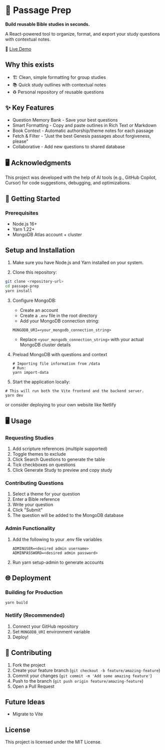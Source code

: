 # 📖 Passage Prep
**Build reusable Bible studies in seconds.**

A React-powered tool to organize, format, and export your study questions with contextual notes.

🚀 [Live Demo](musical-pithivier-1e4b9d.netlify.app)

## Why this exists
- 🏗️ Clean, simple formatting for group studies
- 📚 Quick study outlines with contextual notes
- ♻️ Personal repository of reusable questions

## ✨ Key Features
- Question Memory Bank - Save your best questions
- Smart Formatting - Copy and paste outlines in Rich Text or Markdown
- Book Context - Automatic authorship/theme notes for each passage
- Fetch & Filter - "Just the best Genesis passages about forgiveness, please"
- Collaborative - Add new questions to shared database

## 🖥️ Acknowledgments
This project was developed with the help of AI tools (e.g., GitHub Copilot, Cursor) for code suggestions, debugging, and optimizations.

## 🚀 Getting Started

### Prerequisites
- Node.js 16+
- Yarn 1.22+
- MongoDB Atlas account + cluster

## Setup and Installation

1. Make sure you have Node.js and Yarn installed on your system.

2. Clone this repository:
```bash
git clone <repository-url>
cd passage-prep
yarn install
```

3. Configure MongoDB:
   - Create an account 
   - Create a `.env` file in the root directory
   - Add your MongoDB connection string:
   ```
   MONGODB_URI=<your_mongodb_connection_string>
   ```
   - Replace `<your_mongodb_connection_string>` with your actual MongoDB cluster details

4. Preload MongoDB with questions and context
   ```
   # Importing file information from /data
   # Run:
   yarn import-data
   ```

5. Start the application locally:
```
# This will run both the Vite frontend and the backend server.
yarn dev
```
or consider deploying to your own website like Netlify

## 🖥️ Usage
### Requesting Studies

1. Add scripture references (multiple supported)
2. Toggle themes to exclude
3. Click Search Questions to generate the table
4. Tick checkboxes on questions
5. Click Generate Study to preview and copy study

### Contributing Questions

1. Select a theme for your question
2. Enter a Bible reference
3. Write your question
4. Click "Submit"
5. The question will be added to the MongoDB database

### Admin Functionality

1. Add the following to your .env file variables
   ```
   ADMINUSER=<desired admin username>
   ADMINPASSWORD=<desired admin password>
   ```
2. Run yarn setup-admin to generate accounts

## 🌐 Deployment
### Building for Production
```
yarn build
```

### Netlify (Recommended)
1. Connect your GitHub repository
2. Set `MONGODB_URI` environment variable
3. Deploy!


## 🤝 Contributing
1. Fork the project
2. Create your feature branch (`git checkout -b feature/amazing-feature`)
3. Commit your changes (`git commit -m 'Add some amazing feature'`)
4. Push to the branch (`git push origin feature/amazing-feature`)
5. Open a Pull Request

## Future Ideas
- Migrate to Vite 

## License

This project is licensed under the MIT License.
